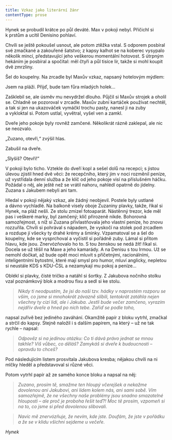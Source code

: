 ```yaml
---
title: Vzkaz jako literární žánr
contentType: prose
---
```


<section>

Hynek se probudil krátce po půl deváté. Max v pokoji nebyl. Přičichl si k prstům a ucítil Denisino pohlaví.

Chvíli se ještě pokoušel usnout, ale potom ztěžka vstal. S odporem posbíral své zmačkané a zakouřené šatstvo; z kapsy kalhot se na koberec vysypalo několik mincí, představující jeho veškerou momentální hotovost. S útrpným hekáním je posbíral a spočítal: měl čtyři a půl tisíce lir, takže si mohl koupit dvě zmrzliny.

Šel do koupelny. Na zrcadle byl Maxův vzkaz, napsaný hotelovým mýdlem:

Jsem na pláži. Přijď, bude tam fůra mladých holek…

Zašklebil se, ale úsměv mu nevydržel dlouho. Půjčil si Maxův strojek a oholil se. Chladně se pozoroval v zrcadle. Maxův zubní kartáček používat nechtěl, a tak si jen na ukazováček vymáčkl trochu pasty, nanesl ji na zuby a vykloktal si. Potom ustlal, vyvětral, vyšel ven a zamkl.

Dveře jeho pokoje byly rovněž zamčené. Několikrát rázně zaklepal, ale nic se neozvalo.

„Zuzano, otevři,“ zvýšil hlas.

Zabušil na dveře.

„Slyšíš? Otevři!“

V pokoji bylo ticho. Vztekle do dveří kopl a sešel dolů na recepci; s jistou úlevou zjistil hned dvě věci: že recepčního, který jim v noci rozměnil peníze, už vystřídala denní služba a že klíč od jeho pokoje visí na příslušném háčku. Požádal o něj, ale ještě než se vrátil nahoru, nahlédl opatrně do jídelny. Zuzana s Jakubem nebyli ani tam.

Hledal v pokoji nějaký vzkaz, ale žádný neobjevil. Postele byly ustlané a dávno vychladlé. Na balkoně visely oboje Zuzaniny plavky, takže, říkal si Hynek, na pláž nešli. Ze stolu zmizel fotoaparát. Nástěnný trezor, kde měl pas i veškeré marky, byl zamčený; klíč přirozeně nikde. Bohorovná samozřejmost, s níž si Zuzana přivlastňovala jeho vlastní peníze, ho znovu rozzuřila. Chvíli si pohrával s nápadem, že vyskočí na stolek pod zrcadlem a rozdupe jí všecky ty drahé krémy a šminky. Vzpamatoval se a šel do koupelny, kde se vysprchoval a vyčistil si pořádně zuby. Lámal si přitom hlavu, kde jsou. Znervózňovalo ho to. S tou ženskou se nedá žít! říkal si. Docela se už těšil na Maxe a jeho kamarády. A na Denisu s tou Irmou. Už se nemohl dočkat, až bude opět moci mluvit s příčetnými, racionálními, inteligentními bytostmi, které mají smysl pro humor, mluví anglicky, nepletou si neustále KDS s KDU-ČSL a nezamykají mu pokoj a peníze…

Oblékl si plavky, čisté tričko a natáhl si šortky. Z Jakubova nočního stolku vzal poznámkový blok a modrou fixu a sedl si ke stolu.

</section>

<section>

> __Nikdy ti neodpustím, že jsi do naší tzv. hádky v naprostém rozporu se vším, co jsme si mnohokrát závazně slíbili, tentokrát zatáhla nejen všechny ty cizí lidi, ale i Jakuba. Jestli bude večer zamčeno, vyrazím nejdřív dveře a hned po nich tebe. Zařiď se podle toho_,_

</section>

<section>

napsal zuřivě bez jediného zaváhání. Okamžitě papír z bloku vytrhl, zmačkal a strčil do kapsy. Stejně naložil i s dalším papírem, na který – už ne tak rychle – napsal:

</section>

<section>

> _Odpověz si na jedinou otázku: Co ti dává právo jednat se mnou takhle? Víš vůbec, co děláš? Zamykáš si dveře k budoucnosti – opravdu to chceš?_

</section>

<section>

Pod následujícím listem prosvítala Jakubova kresba; nějakou chvíli na ni mlčky hleděl a představoval si různé věci.

Potom vytrhl papír až ze samého konce bloku a napsal na něj:

</section>

<section>

> _Zuzano, prosím tě, smažme ten hloupý včerejšek a nekažme dovolenou ani Jakubovi, ani lidem kolem nás, ani sami sobě. Vím samozřejmě, že ne všechny naše problémy jsou snadno smazatelné hlouposti – ale proč je proboha řešit teď?! Moc tě prosím, vzpomeň si na to, co jsme si před dovolenou slibovali._

> _Navíc mě znervózňuje, že nevím, kde jste. Doufám, že jste v pořádku a že se v klidu všichni sejdeme u večeře._

_Hynek_

</section>

